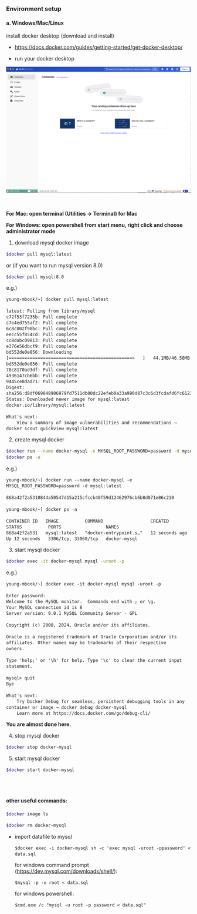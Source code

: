 ### Environment setup 

#### a. Windows/Mac/Linux

install docker desktop (download and install)

- https://docs.docker.com/guides/getting-started/get-docker-desktop/

- run your docker desktop

![](./fig/fig-01.png)

<br>

**For Mac: open terminal (Utilities -> Terminal) for Mac**

**For Windows: open powershell from start menu, right click and choose administrator mode**



1. download mysql docker image


```bash
$docker pull mysql:latest
```

  or (if you want to run mysql version 8.0)

```bash
$docker pull mysql:8.0
```

e.g.)

```
young-mbook/~] docker pull mysql:latest

latest: Pulling from library/mysql
c72f53f7235b: Pull complete 
c7e4ed755af2: Pull complete 
6c8c802f90bc: Pull complete 
eecc55f854cd: Pull complete 
cc8dabc09813: Pull complete 
e376e56dbcf9: Pull complete 
bd552de0e856: Downloading [===============================================>   ]   44.1MB/46.58MB
bd552de0e856: Pull complete 
78c8170ad3df: Pull complete 
4936147cb6bb: Pull complete 
9445ce8dad71: Pull complete 
Digest: sha256:d8df069848906979fd7511db00dc22efeb0a33a990d87c3c6d3fcdafd6fc6123
Status: Downloaded newer image for mysql:latest
docker.io/library/mysql:latest

What's next:
    View a summary of image vulnerabilities and recommendations → docker scout quickview mysql:latest
```



2. create mysql docker

```bash
$docker run --name docker-mysql -e MYSQL_ROOT_PASSWORD=password -d mysql:latest
$docker ps -a
```

e.g.)

```shell
young-mbook/~] docker run --name docker-mysql -e MYSQL_ROOT_PASSWORD=password -d mysql:latest

868a42f2a5310844a50547d15a215cfccb40f59d12462976cb6b8d071e86c210

young-mbook/~] docker ps -a

CONTAINER ID   IMAGE          COMMAND                  CREATED          STATUS          PORTS                 NAMES
868a42f2a531   mysql:latest   "docker-entrypoint.s…"   12 seconds ago   Up 12 seconds   3306/tcp, 33060/tcp   docker-mysql
```



3. start mysql docker

```bash
$docker exec -it docker-mysql mysql -uroot -p
```

e.g.)

```shell
young-mbook/~] docker exec -it docker-mysql mysql -uroot -p

Enter password: 
Welcome to the MySQL monitor.  Commands end with ; or \g.
Your MySQL connection id is 8
Server version: 9.0.1 MySQL Community Server - GPL

Copyright (c) 2000, 2024, Oracle and/or its affiliates.

Oracle is a registered trademark of Oracle Corporation and/or its
affiliates. Other names may be trademarks of their respective
owners.

Type 'help;' or '\h' for help. Type '\c' to clear the current input statement.

mysql> quit
Bye

What's next:
    Try Docker Debug for seamless, persistent debugging tools in any container or image → docker debug docker-mysql
    Learn more at https://docs.docker.com/go/debug-cli/
```

**You are almost done here.**



4. stop mysql docker

```bash
$docker stop docker-mysql	
```

5. start mysql docker

```bash
$docker start docker-mysql
```



<br><br>

#### other useful commands:

```bash
$docker image ls
```

```bash
$docker rm docker-mysql
```

- import datafile to mysql

  ```shell
  $docker exec -i docker-mysql sh -c 'exec mysql -uroot -ppassword' < data.sql
  ```

  for windows command prompt  (https://dev.mysql.com/downloads/shell/):

  ```shell
  $mysql -p -u root < data.sql
  ```

  for windows powershell:

  ```shell
  $cmd.exe /c "mysql -u root -p password < data.sql"
  ```

